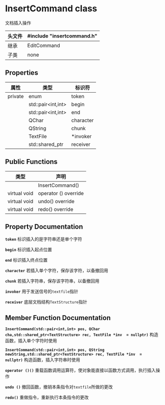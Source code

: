 # InsertCommand class
文档插入操作

| 头文件 | #include "insertcommand.h" |
|-|-|
| 继承 | EditCommand |
| 子类 | none |

## Properties
| 属性 | 类型 | 标识符 |
|-|-|-|
|private| enum |token|
||std::pair<int,int> | begin
||std::pair<int,int> | end
||QChar | character
||QString | chunk
|| TextFile | *invoker |
|| std::shared_ptr<TextStructure> | receiver |

## Public Functions
| 类型 |声明|
|-|-|
| | InsertCommand() |
| virtual void | operator () override|
| virtual void | undo() override|
| virtual void | redo() override|

## Property Documentation
**`token`** 标识插入的是字符串还是单个字符

**`begin`** 标识插入起点位置

**`end`** 标识插入终点位置

**`character`** 若插入单个字符，保存该字符，以备撤回用

**`chunk`** 若插入字符串，保存该字符串，以备撤回用

**`invoker`** 用于发送信号的`textfile`指针

**`receiver`** 底层文档结构`TextStructure`指针
## Member Function Documentation
**`InsertCommand(std::pair<int,int> pos, QChar cha,std::shared_ptr<TextStructure> rec, TextFile *inv  = nullptr)`** 构造函数，插入单个字符时使用

**`InsertCommand(std::pair<int,int> pos, QString newString,std::shared_ptr<TextStructure> rec, TextFile *inv  = nullptr)`** 构造函数，插入字符串时使用

**`operator ()()`** 重载函数调用运算符，使对象能直接以函数方式调用，执行插入操作

**`undo ()`** 撤回函数，撤销本条指令对`textfile`所做的更改

**`redo()`** 重做指令，重新执行本条指令的更改

